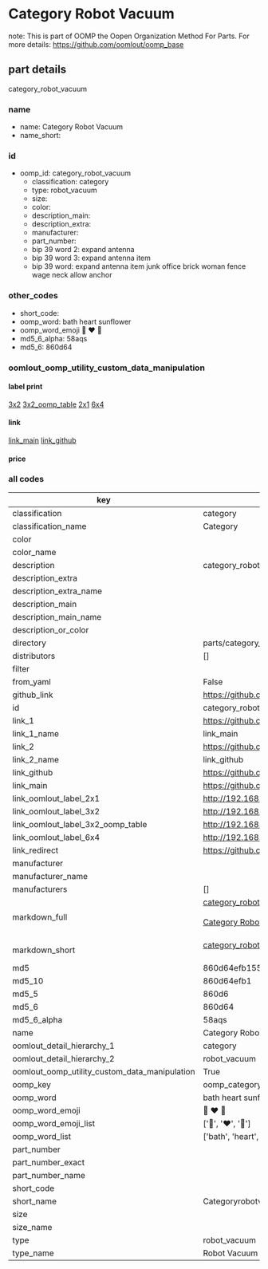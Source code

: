 # Category Robot Vacuum  

note: This is part of OOMP the Oopen Organization Method For Parts. For more details: https://github.com/oomlout/oomp_base

##  part details
  



category_robot_vacuum



### name
* name: Category Robot Vacuum
* name_short: 
### id
* oomp_id: category_robot_vacuum
  * classification: category
  * type: robot_vacuum
  * size: 
  * color: 
  * description_main: 
  * description_extra: 
  * manufacturer: 
  * part_number: 
  * bip 39 word 2: expand antenna
  * bip 39 word 3: expand antenna item
  * bip 39 word: expand antenna item junk office brick woman fence wage neck allow anchor

### other_codes
* short_code: 
* oomp_word: bath heart sunflower
* oomp_word_emoji :bath: :heart: :sunflower:
* md5_6_alpha: 58aqs
* md5_6: 860d64






### oomlout_oomp_utility_custom_data_manipulation
#### label print
[3x2](http://192.168.1.245:1112/?label=oomp%2058aqs)
[3x2_oomp_table](http://192.168.1.108:1112/?label=oomp%2058aqs)
[2x1](http://192.168.1.242:1112/?label=oomp%2058aqs)
[6x4](http://192.168.1.55:1112/?label=oomp%2058aqs)    

#### link

[link_main](https://github.com/oomlout/oomlout_oomp_version_1_messy/tree/main/parts/category_robot_vacuum) [link_github](https://github.com/oomlout/oomlout_oomp_version_1_messy/tree/main/parts/category_robot_vacuum)                             

#### price







### all codes 
| key | value |  
| --- | --- |  
| classification | category |  
| classification_name | Category |  
| color |  |  
| color_name |  |  
| description | category_robot_vacuum |  
| description_extra |  |  
| description_extra_name |  |  
| description_main |  |  
| description_main_name |  |  
| description_or_color |   |  
| directory | parts/category_robot_vacuum |  
| distributors | [] |  
| filter |  |  
| from_yaml | False |  
| github_link | https://github.com/oomlout/oomlout_oomp_part_src/tree/main/parts/category_robot_vacuum |  
| id | category_robot_vacuum |  
| link_1 | https://github.com/oomlout/oomlout_oomp_version_1_messy/tree/main/parts/category_robot_vacuum |  
| link_1_name | link_main |  
| link_2 | https://github.com/oomlout/oomlout_oomp_version_1_messy/tree/main/parts/category_robot_vacuum |  
| link_2_name | link_github |  
| link_github | https://github.com/oomlout/oomlout_oomp_version_1_messy/tree/main/parts/category_robot_vacuum |  
| link_main | https://github.com/oomlout/oomlout_oomp_version_1_messy/tree/main/parts/category_robot_vacuum |  
| link_oomlout_label_2x1 | http://192.168.1.242:1112/?label=oomp%2058aqs |  
| link_oomlout_label_3x2 | http://192.168.1.245:1112/?label=oomp%2058aqs |  
| link_oomlout_label_3x2_oomp_table | http://192.168.1.108:1112/?label=oomp%2058aqs |  
| link_oomlout_label_6x4 | http://192.168.1.55:1112/?label=oomp%2058aqs |  
| link_redirect | https://github.com/oomlout/oomlout_oomp_version_1_messy/tree/main/parts/category_robot_vacuum |  
| manufacturer |  |  
| manufacturer_name |  |  
| manufacturers | [] |  
| markdown_full | [category_robot_vacuum](none)<br>[](none)<br>[Category Robot Vacuum](none)<br><br> |  
| markdown_short | [category_robot_vacuum](none)<br><br> |  
| md5 | 860d64efb1551f9c6eccc794ed827281 |  
| md5_10 | 860d64efb1 |  
| md5_5 | 860d6 |  
| md5_6 | 860d64 |  
| md5_6_alpha | 58aqs |  
| name | Category Robot Vacuum |  
| oomlout_detail_hierarchy_1 | category |  
| oomlout_detail_hierarchy_2 | robot_vacuum |  
| oomlout_oomp_utility_custom_data_manipulation | True |  
| oomp_key | oomp_category_robot_vacuum |  
| oomp_word | bath heart sunflower |  
| oomp_word_emoji | :bath: :heart: :sunflower: |  
| oomp_word_emoji_list | [':bath:', ':heart:', ':sunflower:'] |  
| oomp_word_list | ['bath', 'heart', 'sunflower'] |  
| part_number |  |  
| part_number_exact |  |  
| part_number_name |  |  
| short_code |  |  
| short_name | Categoryrobotvacuum |  
| size |  |  
| size_name |  |  
| type | robot_vacuum |  
| type_name | Robot Vacuum |  
